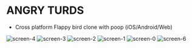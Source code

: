 ANGRY TURDS
===========

- Cross platform Flappy bird clone with poop (iOS/Android/Web)

![screen-4](https://user-images.githubusercontent.com/42399304/44842101-d98e7b00-abf9-11e8-86b9-9e8c6dd223e7.jpg)
![screen-3](https://user-images.githubusercontent.com/42399304/44842115-e1e6b600-abf9-11e8-9410-1300a1cbe6a3.jpg)
![screen-2](https://user-images.githubusercontent.com/42399304/44842117-e317e300-abf9-11e8-8617-a14cb6670b04.jpg)
![screen-1](https://user-images.githubusercontent.com/42399304/44842119-e4491000-abf9-11e8-9598-c7df615bde72.jpg)
![screen-0](https://user-images.githubusercontent.com/42399304/44842124-e612d380-abf9-11e8-8988-db51964dce2d.jpg)
![screen-6](https://user-images.githubusercontent.com/42399304/44842133-ea3ef100-abf9-11e8-88ad-3d64a095c115.jpg)